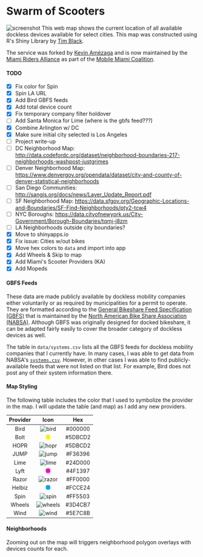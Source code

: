 # Swarm of Scooters
![screenshot] 
This web map shows the current location of all available dockless devices available for select cities. This map was constructed using R's Shiny Library by [Tim Black](https://github.com/black-tea).

The service was forked by [Kevin Amézaga](https://mostlikelykevin.com) and is now maintained by the [Miami Riders Alliance](https://riders.miami) as part of the [Mobile Miami Coalition](https://coalition.miami).

#### TODO  
- [x] Fix color for Spin
- [x] Spin LA URL
- [x] Add Bird GBFS feeds
- [x] Add total device count
- [x] Fix temporary company filter holdover
- [ ] Add Santa Monica for Lime (where is the gbfs feed???)
- [x] Combine Arlington w/ DC
- [x] Make sure initial city selected is Los Angeles
- [ ] Project write-up
- [ ] DC Neighborhood Map: http://data.codefordc.org/dataset/neighborhood-boundaries-217-neighborhoods-washpost-justgrimes
- [ ] Denver Neighborhood Map: https://www.denvergov.org/opendata/dataset/city-and-county-of-denver-statistical-neighborhoods
- [ ] San Diego Communities: http://sangis.org/docs/news/Layer_Update_Report.pdf
- [ ] SF Neighborhood Map: https://data.sfgov.org/Geographic-Locations-and-Boundaries/SF-Find-Neighborhoods/pty2-tcw4
- [ ] NYC Boroughs: https://data.cityofnewyork.us/City-Government/Borough-Boundaries/tqmj-j8zm
- [ ] LA Neighborhoods outside city boundaries?
- [x] Move to shinyapps.io
- [x] Fix issue: Cities w/out bikes
- [x] Move hex colors to `data` and import into app
- [x] Add Wheels & Skip to map
- [x] Add Miami's Scooter Providers (KA)
- [x] Add Mopeds

#### GBFS Feeds
These data are made publicly available by dockless mobility companies either voluntarily or as required by municipalities for a permit to operate. They are formatted according to the [General Bikeshare Feed Specification (GBFS)](https://github.com/NABSA/gbfs) that is maintained by the [North American Bike Share Association (NABSA)](https://nabsa.net/). Although GBFS was originally designed for docked bikeshare, it can be adapted fairly easily to cover the broader category of dockless devices as well.  

The table in `data/systems.csv` lists all the GBFS feeds for dockless mobility companies that I currently have. In many cases, I was able to get data from NABSA's [`systems.csv`](https://github.com/NABSA/gbfs/blob/master/systems.csv). However, in other cases I was able to find publicly-available feeds that were not listed on that list. For example, Bird does not post any of their system information there. 

#### Map Styling
The following table includes the color that I used to symbolize the provider in the map. I will update the table (and map) as I add any new providers.

| Provider |   Icon    |   Hex   |
|:--------:|:---------:|:-------:|
| Bird     | ![bird]   | #000000 |
| Bolt     | ![bolt]   | #5DBCD2 |
| HOPR     | ![hopr]   | #5DBCD2 |
| JUMP     | ![jump]   | #F36396 |
| Lime     | ![lime]   | #24D000 |
| Lyft     | ![lyft]   | #4F1397 |
| Razor    | ![razor]  | #FF0000 |
| Helbiz   | ![helbiz] | #FCCE24 |                                                                                          
| Spin     | ![spin]   | #FF5503 |
| Wheels   | ![wheels] | #3D4CB7 |
| Wind     | ![wind]   | #5E7C8B |

#### Neighborhoods
Zooming out on the map will triggers neighborhood polygon overlays with devices counts for each.

[bird]: www/bird_circle2.png
[bolt]: www/bolt_circle.png
[hopr]: www/cyclehop_circle.png
[jump]: www/jump_circle.png
[lime]: www/lime_circle.png
[lyft]: www/lyft_circle.png
[razor]: www/razor_circle.png
[helbiz]: www/helbiz_circle.png
[spin]: www/spin_circle.png
[wind]: www/wind_circle.png
[wheels]: www/wheels_circle.png

[screenshot]: www/screenshot.PNG
